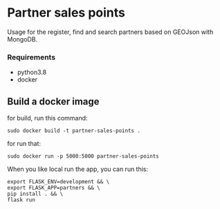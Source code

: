 # Partner sales points
Usage for the register, find and search partners based on GEOJson with MongoDB.

### Requirements
- python3.8
- docker

## Build a docker image
for build, run this command:
```shell script
sudo docker build -t partner-sales-points .
```

for run that:
```shell script
sudo docker run -p 5000:5000 partner-sales-points
```

When you like local run the app, you can run this:
```shell script
export FLASK_ENV=development && \
export FLASK_APP=partners && \
pip install . && \
flask run
```